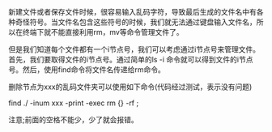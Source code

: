 新建文件或者保存文件时候，很容易输入乱码字符，导致最后生成的文件名中有各种奇怪符号。当文件名包含这些符号的时候，我们就无法通过键盘输入文件名，所以在终端下就不能直接利用rm，mv等命令管理文件了。  

但是我们知道每个文件都有一个i节点号，我们可以考虑通过i节点号来管理文件。首先，我们要取得文件的i节点号。通过简单的ls -i 命令就可以得到文件的i节点号。然后，使用find命令将文件名传递给rm命令。  

删除节点为xxx的乱码文件夹可以使用如下命令(代码经过测试，表示没有问题)  

find ./ -inum xxx -print -exec rm {} -rf \;  

注意\;前面的空格不能少，少了就会报错。  